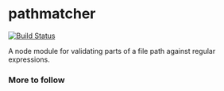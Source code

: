 # pathmatcher
[![Build Status](https://travis-ci.org/jasisk/pathmatcher.png)](https://travis-ci.org/jasisk/pathmatcher)

A node module for validating parts of a file path against regular expressions.

### More to follow
